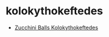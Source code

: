 # kolokythokeftedes

 * [Zucchini Balls Kolokythokeftedes](index/z/zucchini-balls-kolokythokeftedes.json)
